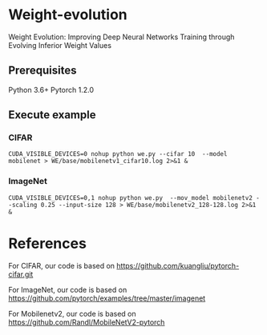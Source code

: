 # Weight-evolution
Weight Evolution: Improving Deep Neural Networks Training through Evolving Inferior Weight Values


## Prerequisites
Python 3.6+
Pytorch 1.2.0

## Execute example
### CIFAR
~~~  
CUDA_VISIBLE_DEVICES=0 nohup python we.py --cifar 10  --model mobilenet > WE/base/mobilenetv1_cifar10.log 2>&1 &
~~~
### ImageNet
~~~  
CUDA_VISIBLE_DEVICES=0,1 nohup python we.py  --mov_model mobilenetv2 --scaling 0.25 --input-size 128 > WE/base/mobilenetv2_128-128.log 2>&1 &
~~~

# References
For CIFAR, our code is based on https://github.com/kuangliu/pytorch-cifar.git

For ImageNet, our code is based on https://github.com/pytorch/examples/tree/master/imagenet

For Mobilenetv2, our code is based on https://github.com/Randl/MobileNetV2-pytorch
